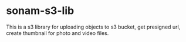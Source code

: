 # sonam-s3-lib
This is a s3 library for uploading objects to s3 bucket, get presigned url, create thumbnail for photo and video files.

